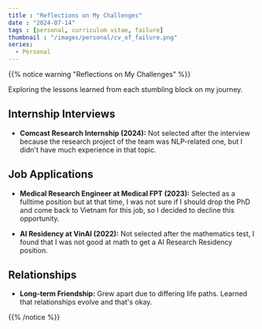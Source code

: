 ```yaml
---
title : "Reflections on My Challenges"
date : "2024-07-14"
tags : [personal, curriculum vitae, failure]
thumbnail : "/images/personal/cv_of_failure.png"
series:
  - Personal
---
```

{{% notice warning "Reflections on My Challenges" %}}
<p>Exploring the lessons learned from each stumbling block on my journey.</p>
<h2>Internship Interviews</h2>
<ul>
    <li><strong>Comcast Research Internship (2024):</strong> Not selected after the interview because the research project of the team was NLP-related one, but I didn't have much experience in that topic.</li>
</ul>
<h2>Job Applications</h2>
<ul>
    <li><strong>Medical Research Engineer at Medical FPT (2023):</strong> Selected as a fulltime position but at that time, I was not sure if I should drop the PhD and come back to Vietnam for this job, so I decided to decline this opportunity.</li>
</ul>
<ul>
    <li><strong>AI Residency at VinAI (2022):</strong> Not selected after the mathematics test, I found that I was not good at math to get a AI Research Residency position.</li>
</ul>
<h2>Relationships</h2>
<ul>
    <li><strong>Long-term Friendship:</strong> Grew apart due to differing life paths. Learned that relationships evolve and that's okay.</li>
</ul>
{{% /notice %}}